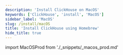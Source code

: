```yaml
---
description: 'Install ClickHouse on MacOS'
keywords: ['ClickHouse', 'install', 'MacOS']
sidebar_label: 'MacOS'
slug: /install/macOS
title: 'Install ClickHouse using Homebrew'
hide_title: true
---
```


import MacOSProd from './_snippets/_macos_prod.md'

<MacOSProd/>